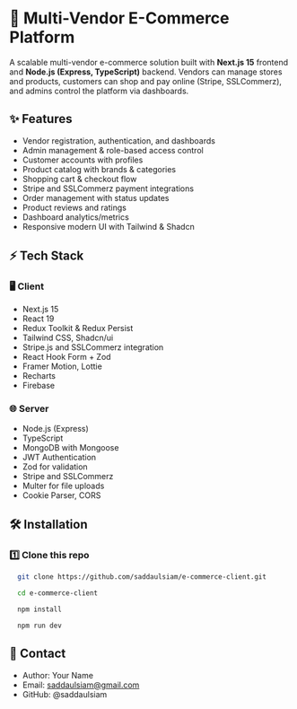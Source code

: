 # 🛒 Multi-Vendor E-Commerce Platform

A scalable multi-vendor e-commerce solution built with **Next.js 15** frontend and **Node.js (Express, TypeScript)**
backend. Vendors can manage stores and products, customers can shop and pay online (Stripe, SSLCommerz), and admins
control the platform via dashboards.

## ✨ Features

- Vendor registration, authentication, and dashboards
- Admin management & role-based access control
- Customer accounts with profiles
- Product catalog with brands & categories
- Shopping cart & checkout flow
- Stripe and SSLCommerz payment integrations
- Order management with status updates
- Product reviews and ratings
- Dashboard analytics/metrics
- Responsive modern UI with Tailwind & Shadcn

## ⚡ Tech Stack

### 🖥️ Client

- Next.js 15
- React 19
- Redux Toolkit & Redux Persist
- Tailwind CSS, Shadcn/ui
- Stripe.js and SSLCommerz integration
- React Hook Form + Zod
- Framer Motion, Lottie
- Recharts
- Firebase

### 🌐 Server

- Node.js (Express)
- TypeScript
- MongoDB with Mongoose
- JWT Authentication
- Zod for validation
- Stripe and SSLCommerz
- Multer for file uploads
- Cookie Parser, CORS

## 🛠️ Installation

### 1️⃣ Clone this repo

```bash
  git clone https://github.com/saddaulsiam/e-commerce-client.git
```

```bash
  cd e-commerce-client
```

```bash
  npm install
```

```bash
  npm run dev
```

## 📣 Contact

- Author: Your Name
- Email: saddaulsiam@gmail.com
- GitHub: @saddaulsiam
